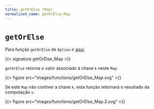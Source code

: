 ```yaml
---
title: getOrElse (Map)
normalized_name: getOrElse_Map
---
```


# `getOrElse`

Para função `getOrElse` de `Option` ir [aquí](./getOrElse_Option).

{{< signature getOrElse_Map >}}

`getOrElse` retorna o valor associado à chave `k` neste `Map`.

{{< figure src="images/functions/getOrElse_Map.svg" >}}

Se este `Map` não contiver a chave `k`, esta função retornará o resultado da computação `v`.

{{< figure src="images/functions/getOrElse_Map.2.svg" >}}

